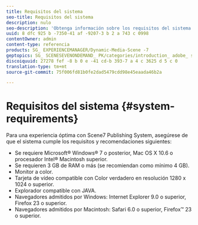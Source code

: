 ```yaml
---
title: Requisitos del sistema
seo-title: Requisitos del sistema
description: nulo
seo-description: 'Obtenga información sobre los requisitos del sistema para la mejor experiencia con Dynamic Media Classic. '
uuid: 8 dfc 925 b -7350-41 af -9207-3 b 2 a 743 c 0998
contentOwner: admin
content-type: referencia
products: SG_ EXPERIENCEMANAGER/Dynamic-Media-Scene -7
geptopics: SG_ SCENESEVENONDEMAND_ PK/categories/introduction_ adobe_ scene 7
discoiquuid: 27278 fef -8 b 0 e -41 cd-b 393-7 a 4 c 3625 d 5 c 0
translation-type: tm+mt
source-git-commit: 75f006fd81b0fe2dad5479cdd98e45eaada46b2a

---
```



# Requisitos del sistema {#system-requirements}

Para una experiencia óptima con Scene7 Publishing System, asegúrese de que el sistema cumple los requisitos y recomendaciones siguientes:

* Se requiere Microsoft® Windows® 7 o posterior, Mac OS X 10.6 o procesador Intel® Macintosh superior.
* Se requieren 3 GB de RAM o más (se recomiendan como mínimo 4 GB).
* Monitor a color.
* Tarjeta de vídeo compatible con Color verdadero en resolución 1280 x 1024 o superior.
* Explorador compatible con JAVA.
* Navegadores admitidos por Windows: Internet Explorer 9.0 o superior, Firefox 23 o superior.
* Navegadores admitidos por Macintosh: Safari 6.0 o superior, Firefox™ 23 o superior.

